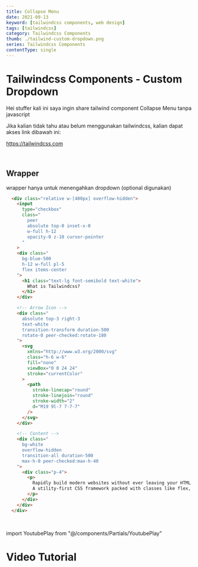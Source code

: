 ```yaml
---
title: Collapse Menu
date: 2021-09-13
keyword: [tailwindcss components, web design]
tags: [tailwindcss]
category: Tailwindcss Components
thumb: ./tailwind-custom-dropdown.png
series: Tailwindcss Components
contentType: single
---
```


# Tailwindcss Components - Custom Dropdown

Hei stuffer kali ini saya ingin share tailwind component Collapse Menu tanpa javascript

Jika kalian tidak tahu atau belum menggunakan tailwindcss, kalian dapat akses link dibawah ini:

https://tailwindcss.com

<br/>

## Wrapper
wrapper hanya untuk menengahkan dropdown (optional digunakan)
```html
  <div class="relative w-[400px] overflow-hidden">
    <input 
      type="checkbox"
      class="
        peer
        absolute top-0 inset-x-0
        w-full h-12
        opacity-0 z-10 cursor-pointer
      "  
    >
    <div class="
      bg-blue-500
      h-12 w-full pl-5
      flex items-center
    ">
      <h1 class="text-lg font-semibold text-white">
        What is Tailwindcss?
      </h1>
    </div>

    <!-- Arrow Icon -->
    <div class="
      absolute top-3 right-3
      text-white
      transition-transform duration-500
      rotate-0 peer-checked:rotate-180
    ">
      <svg 
        xmlns="http://www.w3.org/2000/svg" 
        class="h-6 w-6" 
        fill="none" 
        viewBox="0 0 24 24" 
        stroke="currentColor"
      >
        <path 
          stroke-linecap="round" 
          stroke-linejoin="round" 
          stroke-width="2" 
          d="M19 9l-7 7-7-7" 
        />
      </svg>
    </div>

    <!-- Content -->
    <div class="
      bg-white
      overflow-hidden
      transition-all duration-500
      max-h-0 peer-checked:max-h-40
    ">
      <div class="p-4">
        <p>
          Rapidly build modern websites without ever leaving your HTML.
          A utility-first CSS framework packed with classes like flex, pt-4, text-center and rotate-90 that can be composed to build any design, directly in your markup. 
        </p>
      </div>
    </div>
  </div>
```

<br/>

import YoutubePlay from "@/components/Partials/YoutubePlay"

# Video Tutorial
<YoutubePlay id="mXzrQtOtI1A"/>